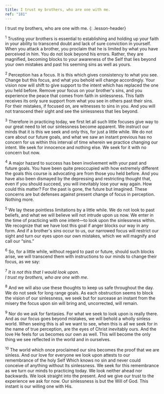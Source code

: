 ```yaml
---
title: I trust my brothers, who are one with me.
ref: "181"
---
```


I trust my brothers, who are one with me.
{: .lesson-header}

<sup>1</sup> Trusting your brothers is essential to establishing and
holding up your faith in your ability to transcend doubt and lack of
sure conviction in yourself. When you attack a brother, you proclaim
that he is limited by what you have perceived in him. You do not look
beyond his errors. Rather, they are magnified, becoming blocks to your
awareness of the Self that lies beyond your own mistakes and past his
seeming sins as well as yours.

<sup>2</sup> Perception has a focus. It is this which gives consistency
to what you see. Change but this focus, and what you behold will change
accordingly. Your vision now will shift to give support to the intent
which has replaced the one you held before. Remove your focus on your
brother's sins, and you experience the peace that comes from faith in
sinlessness. This faith receives its only sure support from what you see
in others past their sins. For their mistakes, if focused on, are
witnesses to sins in you. And you will not transcend their sight and see
the sinlessness that lies beyond.

<sup>3</sup> Therefore in practicing today, we first let all such little
focuses give way to our great need to let our sinlessness become
apparent. We instruct our minds that it is this we seek and only this,
for just a little while. We do not care about our future goals, and what
we saw an instant previous has no concern for us within this interval of
time wherein we practice changing our intent. We seek for innocence and
nothing else. We seek for it with no concern but now.

<sup>4</sup> A major hazard to success has been involvement with your
past and future goals. You have been quite preoccupied with how
extremely different the goals this course is advocating are from those
you held before. And you have also been dismayed by the depressing and
restricting thought that, even if you should succeed, you will
inevitably lose your way again. How could this matter? For the past is
gone, the future but imagined. These concerns are but defenses against
present change of focus in perception. Nothing more.

<sup>5</sup> We lay these pointless limitations by a little while. We do
not look to past beliefs, and what we will believe will not intrude upon
us now. We enter in the time of practicing with one intent—to look upon
the sinlessness within. We recognize that we have lost this goal if
anger blocks our way in any form. And if a brother's sins occur to us,
our narrowed focus will restrict our sight and turn our eyes upon our
own mistakes, which we will magnify and call our “sins.”

<sup>6</sup> So, for a little while, without regard to past or future,
should such blocks arise, we will transcend them with instructions to
our minds to change their focus, as we say:

<sup>7</sup> *It is not this that I would look upon.<br/>
I trust my brothers, who are one with me*.

<sup>8</sup> And we will also use these thoughts to keep us safe
throughout the day. We do not seek for long range goals. As each
obstruction seems to block the vision of our sinlessness, we seek but
for surcease an instant from the misery the focus upon sin will bring
and, uncorrected, will remain.

<sup>9</sup> Nor do we ask for fantasies. For what we seek to look upon
is really there. And as our focus goes beyond mistakes, we will behold a
wholly sinless world. When seeing this is all we want to see, when this
is all we seek for in the name of true perception, are the eyes of
Christ inevitably ours. And the love He feels for us becomes our own as
well. This will become the only thing we see reflected in the world and
in ourselves.

<sup>10</sup> The world which once proclaimed our sins becomes the proof
that we are sinless. And our love for everyone we look upon attests to
our remembrance of the holy Self Which knows no sin and never could
conceive of anything without Its sinlessness. We seek for this
remembrance as we turn our minds to practicing today. We look neither
ahead nor backwards. We look straight into the present. And we give our
trust to the experience we ask for now. Our sinlessness is but the Will
of God. This instant is our willing one with His.

